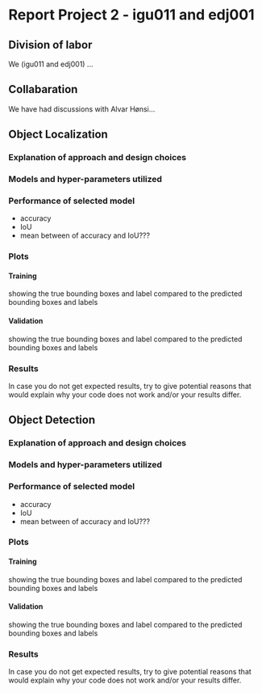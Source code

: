 # Report Project 2 - igu011 and edj001

## Division of labor

We (igu011 and edj001) ...

## Collabaration

We have had discussions with Alvar Hønsi...

## Object Localization

### Explanation of approach and design choices

### Models and hyper-parameters utilized

### Performance of selected model

- accuracy
- IoU
- mean between of accuracy and IoU???

### Plots

#### Training

showing the true bounding boxes and label compared to the predicted bounding
boxes and labels

#### Validation

showing the true bounding boxes and label compared to the predicted bounding
boxes and labels

### Results

In case you do not get expected results, try to give potential reasons
that would explain why your code does not work and/or your results differ.

## Object Detection

### Explanation of approach and design choices

### Models and hyper-parameters utilized

### Performance of selected model

- accuracy
- IoU
- mean between of accuracy and IoU???

### Plots

#### Training

showing the true bounding boxes and label compared to the predicted bounding
boxes and labels

#### Validation

showing the true bounding boxes and label compared to the predicted bounding
boxes and labels

### Results

In case you do not get expected results, try to give potential reasons
that would explain why your code does not work and/or your results differ.
